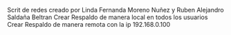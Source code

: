 Scrit de redes creado por Linda Fernanda Moreno Nuñez y Ruben Alejandro Saldaña Beltran
Crear Respaldo de manera local en todos los usuarios 
Crear Respaldo de manera remota con la ip 192.168.0.100
